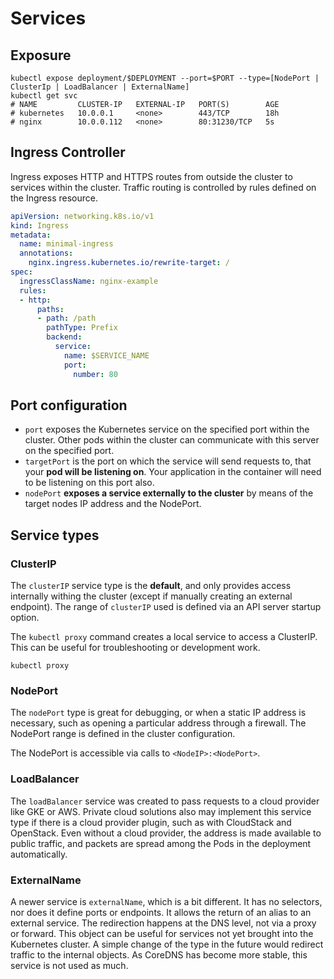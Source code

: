 # Services

## Exposure

```shell
kubectl expose deployment/$DEPLOYMENT --port=$PORT --type=[NodePort | ClusterIp | LoadBalancer | ExternalName]
kubectl get svc
# NAME         CLUSTER-IP   EXTERNAL-IP   PORT(S)        AGE 
# kubernetes   10.0.0.1     <none>        443/TCP        18h
# nginx        10.0.0.112   <none>        80:31230/TCP   5s
```

## Ingress Controller

Ingress exposes HTTP and HTTPS routes from outside the cluster to services within the cluster. Traffic routing is controlled by rules defined on the Ingress resource.

```yaml
apiVersion: networking.k8s.io/v1
kind: Ingress
metadata:
  name: minimal-ingress
  annotations:
    nginx.ingress.kubernetes.io/rewrite-target: /
spec:
  ingressClassName: nginx-example
  rules:
  - http:
      paths:
      - path: /path
        pathType: Prefix
        backend:
          service:
            name: $SERVICE_NAME
            port:
              number: 80
```

## Port configuration

* `port` exposes the Kubernetes service on the specified port within the cluster. Other pods within the cluster can communicate with this server on the specified port.
* `targetPort` is the port on which the service will send requests to, that your **pod will be listening on**. Your application in the container will need to be listening on this port also.
* `nodePort` **exposes a service externally to the cluster** by means of the target nodes IP address and the NodePort.

## Service types
### ClusterIP

The `clusterIP` service type is the **default**, and only provides access internally  withing the cluster (except if manually creating an external endpoint). The range of `clusterIP` used is defined via an API server startup option.

The `kubectl proxy` command creates a local service to access a ClusterIP. This can be useful for troubleshooting or development work.

```shell
kubectl proxy
```

### NodePort

The `nodePort` type is great for debugging, or when a static IP address is necessary, such as opening a particular address through a firewall. The NodePort range is defined in the cluster configuration.

The NodePort is accessible via calls to `<NodeIP>:<NodePort>`.

### LoadBalancer

The `loadBalancer` service was created to pass requests to a cloud provider like GKE or AWS. Private cloud solutions also may implement this service type if there is a cloud provider plugin, such as with CloudStack and OpenStack. Even without a cloud provider, the address is made available to public traffic, and packets are spread among the Pods in the deployment automatically.

### ExternalName

A newer service is `externalName`, which is a bit different. It has no selectors, nor does it define ports or endpoints. It allows the return of an alias to an external service. The redirection happens at the DNS level, not via a proxy or forward. This object can be useful for services not yet brought into the Kubernetes cluster. A simple change of the type in the future would redirect traffic to the internal objects. As CoreDNS has become more stable, this service is not used as much.
